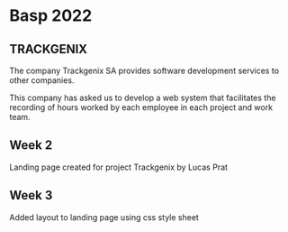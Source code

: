 # Basp 2022
## TRACKGENIX 
The company Trackgenix SA provides software development services to other companies.

This company has asked us to develop a web system that facilitates the recording of hours worked by each employee in each project and work team.
## Week 2
Landing page created for project Trackgenix by Lucas Prat
## Week 3
Added layout to landing page using css style sheet